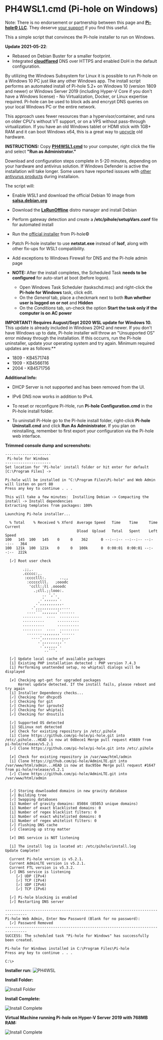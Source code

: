 # PH4WSL1.cmd (Pi-hole on Windows)
Note: There is no endorsement or partnership between this page and [**Pi-hole© LLC**](https://pi-hole.net).  They deserve [your support](https://pi-hole.net/donate/) if you find this useful.

This a simple script that convinces the Pi-hole installer to run on Windows.  

**Update 2021-05-22**:  
 - Rebased on Debian Buster for a smaller footprint.  
 - Integrated [**cloudflared**](https://developers.cloudflare.com/cloudflare-one/connections/connect-apps/install-and-setup/installation) DNS over HTTPS and enabled DoH in the default configuration. 

By utilizing the Windows Subsystem for Linux it is possible to run Pi-hole on a Windows 10 PC just like any other Windows app.  The install script performs an automated install of Pi-hole 5.2+ on Windows 10 (version 1809 and newer) or Windows Server 2019 (including Hyper-V Core if you don't have a Windows license) - No Virtualization, Docker, or Linux expertise required.  Pi-hole can be used to block ads and encrypt DNS queries on your local Windows PC or the entire network. 

This approach uses fewer resources than a hypervisor/container, and runs on older CPU's without VT support, or on a VPS without pass-through virtualization.  If you have an old Windows tablet or HDMI stick with 1GB+ RAM and it can boot Windows x64, this is a great way to [upcycle](https://en.wikipedia.org/wiki/Upcycling) old hardware. 

**INSTRUCTIONS:** Copy [**PH4WSL1.cmd**](https://github.com/DesktopECHO/Pi-Hole-for-WSL1/raw/master/PH4WSL1.cmd) to your computer, right click the file and select **"Run as Administrator."**  

Download and configuration steps complete in 5-20 minutes, depending on your hardware and antivirus solution.  If Windows Defender is active the installation will take longer.  Some users have reported isssues with [other antivurus products](https://github.com/DesktopECHO/Pi-Hole-for-WSL1/issues/14) during installaion.

The script will:

* Enable WSL1 and download the official Debian 10 image from [**salsa.debian.org**](https://salsa.debian.org/debian/WSL/-/raw/master/x64/install.tar.gz) 

* Download the  [**LxRunOffline**](https://github.com/DDoSolitary/LxRunOffline) distro manager and install Debian

* Perform gateway detection and create a **/etc/pihole/setupVars.conf** file for automated install

* Run the [official installer](https://github.com/pi-hole/pi-hole/#one-step-automated-install) from Pi-hole©

* Patch Pi-hole installer to use **netstat.exe** instead of **lsof**, along with other fix-ups for WSL1 compatibility.

* Add exceptions to Windows Firewall for DNS and the Pi-hole admin page

* **NOTE:** After the install completes, the Scheduled Task **needs to be configured** for auto-start at boot (before logon).  
   - Open Windows Task Scheduler (taskschd.msc) and right-click the **Pi-hole for Windows** task, click edit.  
   - On the *General* tab, place a checkmark next to both **Run whether user is logged on or not** and **Hidden**  
   - On the *Conditions* tab, un-check the option **Start the task only if the computer is on AC power**

**IMPORTANT! Requires August/Sept 2020 WSL update for Windows 10.** This update is already included in Windows 20H2 and newer. If you don't have Windows up to date, Pi-hole installer will throw an "Unsupported OS" error midway through the installation.  If this occurrs, run the Pi-hole uninstaller, update your operating system and try again.  Minimum required updates are as follows:**

* 1809 - KB4571748
* 1909 - KB4566116
* 2004 - KB4571756

**Additional Info:**

* DHCP Server is not supported and has been removed from the UI.

* IPv6 DNS now works in addition to IPv4.

* To reset or reconfigure Pi-Hole, run **Pi-hole Configuration.cmd** in the Pi-hole install folder.

* To uninstall Pi-Hole go to the Pi-hole install folder, right-click **Pi-hole Uninstall.cmd** and click **Run As Administrator.**  If you plan on reinstalling, remember to first export your configuration via the Pi-hole web interface. 

**Trimmed console dump and screenshots:**

```
---------------------
 Pi-hole for Windows
--------------------- 
Set location for 'Pi-hole' install folder or hit enter for default [C:\Program Files] -> 

Pi-hole will be installed in "C:\Program Files\Pi-hole" and Web Admin will listen on port 80
Press any key to continue . . .

This will take a few minutes:  Installing Debian -> Compacting the install -> Install dependencies
Extracting templates from packages: 100%

Launching Pi-hole installer...

  % Total    % Received % Xferd  Average Speed   Time    Time     Time  Current
                                 Dload  Upload   Total   Spent    Left  Speed
100   145  100   145    0     0    362      0 --:--:-- --:--:-- --:--:--   364
100  121k  100  121k    0     0   100k      0  0:00:01  0:00:01 --:--:--  222k

  [✓] Root user check

        .;;,.
        .ccccc:,.
         :cccclll:.      ..,,
          :ccccclll.   ;ooodc
           'ccll:;ll .oooodc
             .;cll.;;looo:.
                 .. ','.
                .',,,,,,'.
              .',,,,,,,,,,.
            .',,,,,,,,,,,,....
          ....''',,,,,,,'.......
        .........  ....  .........
        ..........      ..........
        ..........      ..........
        .........  ....  .........
          ........,,,,,,,'......
            ....',,,,,,,,,,,,.
               .',,,,,,,,,'.
                .',,,,,,'.
                  ..'''.

  [✓] Update local cache of available packages
  [i] Existing PHP installation detected : PHP version 7.4.3
  [i] Performing unattended setup, no whiptail dialogs will be displayed

  [✗] Checking apt-get for upgraded packages
      Kernel update detected. If the install fails, please reboot and try again
  [i] Installer Dependency checks...
  [✓] Checking for dhcpcd5
  [✓] Checking for git
  [✓] Checking for iproute2
  [✓] Checking for whiptail
  [✓] Checking for dnsutils

  [✓] Supported OS detected
  [i] SELinux not detected
  [✗] Check for existing repository in /etc/.pihole
  [i] Clone https://github.com/pi-hole/pi-hole.git into /etc/.pihole...HEAD is now at 0d8ece1 Merge pull request #3889 from pi-hole/release/v5.2.1
  [✓] Clone https://github.com/pi-hole/pi-hole.git into /etc/.pihole

  [✗] Check for existing repository in /var/www/html/admin
  [i] Clone https://github.com/pi-hole/AdminLTE.git into /var/www/html/admin...HEAD is now at 8ac95be Merge pull request #1647 from pi-hole/release/v5.2.1
  [✓] Clone https://github.com/pi-hole/AdminLTE.git into /var/www/html/admin

 
  [✓] Storing downloaded domains in new gravity database
  [✓] Building tree
  [✓] Swapping databases
  [i] Number of gravity domains: 85084 (85053 unique domains)
  [i] Number of exact blacklisted domains: 0
  [i] Number of regex blacklist filters: 0
  [i] Number of exact whitelisted domains: 0
  [i] Number of regex whitelist filters: 0
  [✓] Flushing DNS cache
  [✓] Cleaning up stray matter

  [✗] DNS service is NOT listening

  [i] The install log is located at: /etc/pihole/install.log
Update Complete!

  Current Pi-hole version is v5.2.1.
  Current AdminLTE version is v5.2.1.
  Current FTL version is v5.3.2.
  [✓] DNS service is listening
     [✓] UDP (IPv4)
     [✓] TCP (IPv4)
     [✓] UDP (IPv6)
     [✓] TCP (IPv6)

  [✓] Pi-hole blocking is enabled
  [✓] Restarting DNS server

--------------------------------------------------------------------------------
Pi-hole Web Admin, Enter New Password (Blank for no password):
  [✓] Password Removed
--------------------------------------------------------------------------------
SUCCESS: The scheduled task "Pi-hole for Windows" has successfully been created.

Pi-hole for Windows installed in C:\Program Files\Pi-hole
Press any key to continue . . .

C:\>       
```

**Installer run:**
![PH4WSL](https://user-images.githubusercontent.com/33142753/101309416-c16b2480-3822-11eb-95ab-e1e2e1953adc.png)


**Install Folder:**

![Install Folder](https://user-images.githubusercontent.com/33142753/101309475-e8295b00-3822-11eb-9a84-d22b74df849e.PNG)


**Install Complete:**

![Install Complete](https://user-images.githubusercontent.com/33142753/101309494-f4151d00-3822-11eb-8521-66a96279add0.PNG)


**Virtual Machine running Pi-hole on Hyper-V Server 2019 with 768MB RAM:**

![Install Complete](https://user-images.githubusercontent.com/33142753/119683187-d3b13d00-be19-11eb-8ed1-344fba3b6fdf.png)
